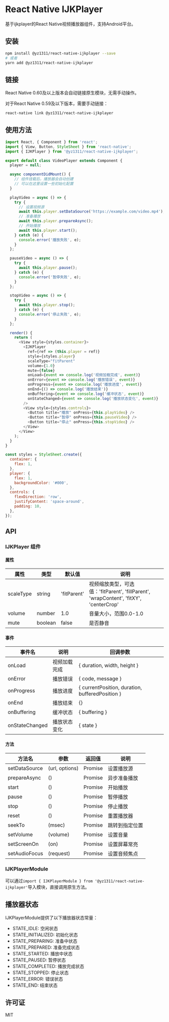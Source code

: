 # React Native IJKPlayer

基于ijkplayer的React Native视频播放器组件，支持Android平台。

## 安装

```bash
npm install @yz1311/react-native-ijkplayer --save
# 或者
yarn add @yz1311/react-native-ijkplayer
```

## 链接

React Native 0.60及以上版本会自动链接原生模块，无需手动操作。

对于React Native 0.59及以下版本，需要手动链接：

```bash
react-native link @yz1311/react-native-ijkplayer
```

## 使用方法

```javascript
import React, { Component } from 'react';
import { View, Button, StyleSheet } from 'react-native';
import { IJKPlayer } from '@yz1311/react-native-ijkplayer';

export default class VideoPlayer extends Component {
  player = null;

  async componentDidMount() {
    // 组件挂载后，播放器会自动创建
    // 可以在这里设置一些初始化配置
  }

  playVideo = async () => {
    try {
      // 设置视频源
      await this.player.setDataSource('https://example.com/video.mp4');
      // 准备播放
      await this.player.prepareAsync();
      // 开始播放
      await this.player.start();
    } catch (e) {
      console.error('播放失败', e);
    }
  };

  pauseVideo = async () => {
    try {
      await this.player.pause();
    } catch (e) {
      console.error('暂停失败', e);
    }
  };

  stopVideo = async () => {
    try {
      await this.player.stop();
    } catch (e) {
      console.error('停止失败', e);
    }
  };

  render() {
    return (
      <View style={styles.container}>
        <IJKPlayer
          ref={ref => (this.player = ref)}
          style={styles.player}
          scaleType="fitParent"
          volume={1.0}
          mute={false}
          onLoad={event => console.log('视频加载完成', event)}
          onError={event => console.log('播放错误', event)}
          onProgress={event => console.log('播放进度', event)}
          onEnd={() => console.log('播放结束')}
          onBuffering={event => console.log('缓冲状态', event)}
          onStateChanged={event => console.log('播放状态变化', event)}
        />
        <View style={styles.controls}>
          <Button title="播放" onPress={this.playVideo} />
          <Button title="暂停" onPress={this.pauseVideo} />
          <Button title="停止" onPress={this.stopVideo} />
        </View>
      </View>
    );
  }
}

const styles = StyleSheet.create({
  container: {
    flex: 1,
  },
  player: {
    flex: 1,
    backgroundColor: '#000',
  },
  controls: {
    flexDirection: 'row',
    justifyContent: 'space-around',
    padding: 10,
  },
});
```

## API

### IJKPlayer 组件

#### 属性

| 属性 | 类型 | 默认值 | 说明 |
|------|------|--------|------|
| scaleType | string | 'fitParent' | 视频缩放类型，可选值：'fitParent', 'fillParent', 'wrapContent', 'fitXY', 'centerCrop' |
| volume | number | 1.0 | 音量大小，范围0.0-1.0 |
| mute | boolean | false | 是否静音 |

#### 事件

| 事件名 | 说明 | 回调参数 |
|--------|------|----------|
| onLoad | 视频加载完成 | { duration, width, height } |
| onError | 播放错误 | { code, message } |
| onProgress | 播放进度 | { currentPosition, duration, bufferedPosition } |
| onEnd | 播放结束 | {} |
| onBuffering | 缓冲状态 | { buffering } |
| onStateChanged | 播放状态变化 | { state } |

#### 方法

| 方法名 | 参数 | 返回值 | 说明 |
|--------|------|--------|------|
| setDataSource | (url, options) | Promise | 设置播放源 |
| prepareAsync | () | Promise | 异步准备播放 |
| start | () | Promise | 开始播放 |
| pause | () | Promise | 暂停播放 |
| stop | () | Promise | 停止播放 |
| reset | () | Promise | 重置播放器 |
| seekTo | (msec) | Promise | 跳转到指定位置 |
| setVolume | (volume) | Promise | 设置音量 |
| setScreenOn | (on) | Promise | 设置屏幕常亮 |
| setAudioFocus | (request) | Promise | 设置音频焦点 |

### IJKPlayerModule

可以通过`import { IJKPlayerModule } from '@yz1311/react-native-ijkplayer'`导入模块，直接调用原生方法。

## 播放器状态

IJKPlayerModule提供了以下播放器状态常量：

- STATE_IDLE: 空闲状态
- STATE_INITIALIZED: 初始化状态
- STATE_PREPARING: 准备中状态
- STATE_PREPARED: 准备完成状态
- STATE_STARTED: 播放中状态
- STATE_PAUSED: 暂停状态
- STATE_COMPLETED: 播放完成状态
- STATE_STOPPED: 停止状态
- STATE_ERROR: 错误状态
- STATE_END: 结束状态

## 许可证

MIT
